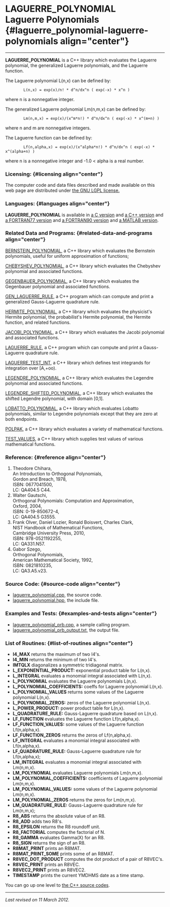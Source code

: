 LAGUERRE\_POLYNOMIAL\
Laguerre Polynomials {#laguerre_polynomial-laguerre-polynomials align="center"}
=====================

------------------------------------------------------------------------

**LAGUERRE\_POLYNOMIAL** is a C++ library which evaluates the Laguerre
polynomial, the generalized Laguerre polynomials, and the Laguerre
function.

The Laguerre polynomial L(n,x) can be defined by:

            L(n,x) = exp(x)/n! * d^n/dx^n ( exp(-x) * x^n )
          

where n is a nonnegative integer.

The generalized Laguerre polynomial Lm(n,m,x) can be defined by:

            Lm(n,m,x) = exp(x)/(x^m*n!) * d^n/dx^n ( exp(-x) * x^(m+n) )
          

where n and m are nonnegative integers.

The Laguerre function can be defined by:

            Lf(n,alpha,x) = exp(x)/(x^alpha*n!) * d^n/dx^n ( exp(-x) * x^(alpha+n) )
          

where n is a nonnegative integer and -1.0 &lt; alpha is a real number.

### Licensing: {#licensing align="center"}

The computer code and data files described and made available on this
web page are distributed under [the GNU LGPL
license.](../../txt/gnu_lgpl.txt)

### Languages: {#languages align="center"}

**LAGUERRE\_POLYNOMIAL** is available in [a C
version](../../c_src/laguerre_polynomial/laguerre_polynomial.md) and
[a C++
version](../../master/laguerre_polynomial/laguerre_polynomial.md) and
[a FORTRAN77
version](../../f77_src/laguerre_polynomial/laguerre_polynomial.md) and
[a FORTRAN90
version](../../f_src/laguerre_polynomial/laguerre_polynomial.md) and
[a MATLAB
version](../../m_src/laguerre_polynomial/laguerre_polynomial.md).

### Related Data and Programs: {#related-data-and-programs align="center"}

[BERNSTEIN\_POLYNOMIAL](../../master/bernstein_polynomial/bernstein_polynomial.md),
a C++ library which evaluates the Bernstein polynomials, useful for
uniform approximation of functions;

[CHEBYSHEV\_POLYNOMIAL](../../master/chebyshev_polynomial/chebyshev_polynomial.md),
a C++ library which evaluates the Chebyshev polynomial and associated
functions.

[GEGENBAUER\_POLYNOMIAL](../../master/gegenbauer_polynomial/gegenbauer_polynomial.md),
a C++ library which evaluates the Gegenbauer polynomial and associated
functions.

[GEN\_LAGUERRE\_RULE](../../master/gen_laguerre_rule/gen_laguerre_rule.md),
a C++ program which can compute and print a generalized Gauss-Laguerre
quadrature rule.

[HERMITE\_POLYNOMIAL](../../master/hermite_polynomial/hermite_polynomial.md),
a C++ library which evaluates the physicist's Hermite polynomial, the
probabilist's Hermite polynomial, the Hermite function, and related
functions.

[JACOBI\_POLYNOMIAL](../../master/jacobi_polynomial/jacobi_polynomial.md),
a C++ library which evaluates the Jacobi polynomial and associated
functions.

[LAGUERRE\_RULE](../../master/laguerre_rule/laguerre_rule.md), a C++
program which can compute and print a Gauss-Laguerre quadrature rule.

[LAGUERRE\_TEST\_INT](../../master/laguerre_test_int/laguerre_test_int.md),
a C++ library which defines test integrands for integration over
\[A,+oo).

[LEGENDRE\_POLYNOMIAL](../../master/legendre_polynomial/legendre_polynomial.md),
a C++ library which evaluates the Legendre polynomial and associated
functions.

[LEGENDRE\_SHIFTED\_POLYNOMIAL](../../master/legendre_shifted_polynomial/legendre_shifted_polynomial.md),
a C++ library which evaluates the shifted Legendre polynomial, with
domain \[0,1\].

[LOBATTO\_POLYNOMIAL](../../master/lobatto_polynomial/lobatto_polynomial.md),
a C++ library which evaluates Lobatto polynomials, similar to Legendre
polynomials except that they are zero at both endpoints.

[POLPAK](../../master/polpak/polpak.md), a C++ library which
evaluates a variety of mathematical functions.

[TEST\_VALUES](../../master/test_values/test_values.md), a C++
library which supplies test values of various mathematical functions.

### Reference: {#reference align="center"}

1.  Theodore Chihara,\
    An Introduction to Orthogonal Polynomials,\
    Gordon and Breach, 1978,\
    ISBN: 0677041500,\
    LC: QA404.5 C44.
2.  Walter Gautschi,\
    Orthogonal Polynomials: Computation and Approximation,\
    Oxford, 2004,\
    ISBN: 0-19-850672-4,\
    LC: QA404.5 G3555.
3.  Frank Olver, Daniel Lozier, Ronald Boisvert, Charles Clark,\
    NIST Handbook of Mathematical Functions,\
    Cambridge University Press, 2010,\
    ISBN: 978-0521192255,\
    LC: QA331.N57.
4.  Gabor Szego,\
    Orthogonal Polynomials,\
    American Mathematical Society, 1992,\
    ISBN: 0821810235,\
    LC: QA3.A5.v23.

### Source Code: {#source-code align="center"}

-   [laguerre\_polynomial.cpp](laguerre_polynomial.cpp), the source
    code.
-   [laguerre\_polynomial.hpp](laguerre_polynomial.hpp), the include
    file.

### Examples and Tests: {#examples-and-tests align="center"}

-   [laguerre\_polynomial\_prb.cpp](laguerre_polynomial_prb.cpp), a
    sample calling program.
-   [laguerre\_polynomial\_prb\_output.txt](laguerre_polynomial_prb_output.txt),
    the output file.

### List of Routines: {#list-of-routines align="center"}

-   **I4\_MAX** returns the maximum of two I4's.
-   **I4\_MIN** returns the minimum of two I4's.
-   **IMTQLX** diagonalizes a symmetric tridiagonal matrix.
-   **L\_EXPONENTIAL\_PRODUCT:** exponential product table for L(n,x).
-   **L\_INTEGRAL** evaluates a monomial integral associated with
    L(n,x).
-   **L\_POLYNOMIAL** evaluates the Laguerre polynomials L(n,x).
-   **L\_POLYNOMIAL\_COEFFICIENTS:** coeffs for Laguerre polynomial
    L(n,x).
-   **L\_POLYNOMIAL\_VALUES** returns some values of the Laguerre
    polynomial L(n,x).
-   **L\_POLYNOMIAL\_ZEROS:** zeros of the Laguerre polynomial L(n,x).
-   **L\_POWER\_PRODUCT:** power product table for L(n,x).
-   **L\_QUADRATURE\_RULE:** Gauss-Laguerre quadrature based on L(n,x).
-   **LF\_FUNCTION** evaluates the Laguerre function Lf(n,alpha,x).
-   **LF\_FUNCTION\_VALUES:** some values of the Laguerre function
    Lf(n,alpha,x).
-   **LF\_FUNCTION\_ZEROS** returns the zeros of Lf(n,alpha,x).
-   **LF\_INTEGRAL** evaluates a monomial integral associated with
    Lf(n,alpha,x).
-   **LF\_QUADRATURE\_RULE:** Gauss-Laguerre quadrature rule for
    Lf(n,alpha,x);
-   **LM\_INTEGRAL** evaluates a monomial integral associated with
    Lm(n,m,x).
-   **LM\_POLYNOMIAL** evaluates Laguerre polynomials Lm(n,m,x).
-   **LM\_POLYNOMIAL\_COEFFICIENTS:** coefficients of Laguerre
    polynomial Lm(n,m,x).
-   **LM\_POLYNOMIAL\_VALUES:** some values of the Laguerre polynomial
    Lm(n,m,x).
-   **LM\_POLYNOMIAL\_ZEROS** returns the zeros for Lm(n,m,x).
-   **LM\_QUADRATURE\_RULE:** Gauss-Laguerre quadrature rule for
    Lm(n,m,x);
-   **R8\_ABS** returns the absolute value of an R8.
-   **R8\_ADD** adds two R8's.
-   **R8\_EPSILON** returns the R8 roundoff unit.
-   **R8\_FACTORIAL** computes the factorial of N.
-   **R8\_GAMMA** evaluates Gamma(X) for an R8.
-   **R8\_SIGN** returns the sign of an R8.
-   **R8MAT\_PRINT** prints an R8MAT.
-   **R8MAT\_PRINT\_SOME** prints some of an R8MAT.
-   **R8VEC\_DOT\_PRODUCT** computes the dot product of a pair of
    R8VEC's.
-   **R8VEC\_PRINT** prints an R8VEC.
-   **R8VEC2\_PRINT** prints an R8VEC2.
-   **TIMESTAMP** prints the current YMDHMS date as a time stamp.

You can go up one level to [the C++ source codes](../cpp_src.md).

------------------------------------------------------------------------

*Last revised on 11 March 2012.*
